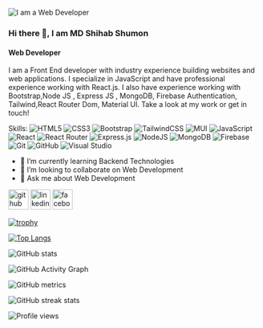 ![I am a Web Developer](https://i.ibb.co/KzTt4fj/68747470733a2f2f692e6962622e636f2f646658785374302f626b756464696e2e706e67.png)

### Hi there 👋, I am MD Shihab Shumon
####  Web Developer

I am a Front End developer with industry experience building websites and web applications. I specialize in JavaScript and have professional experience working with React.js. I also have experience working with Bootstrap,Node JS , Express JS , MongoDB,  Firebase Authentication, Tailwind,React Router Dom, Material UI. Take a look at my work or get in touch!

Skills: ![HTML5](https://img.shields.io/badge/html5-%23E34F26.svg?style=for-the-badge&logo=html5&logoColor=white) ![CSS3](https://img.shields.io/badge/css3-%231572B6.svg?style=for-the-badge&logo=css3&logoColor=white) ![Bootstrap](https://img.shields.io/badge/bootstrap-%23563D7C.svg?style=for-the-badge&logo=bootstrap&logoColor=white) ![TailwindCSS](https://img.shields.io/badge/tailwindcss-%2338B2AC.svg?style=for-the-badge&logo=tailwind-css&logoColor=white)  ![MUI](https://img.shields.io/badge/MUI-%230081CB.svg?style=for-the-badge&logo=material-ui&logoColor=white)  ![JavaScript](https://img.shields.io/badge/javascript-%23323330.svg?style=for-the-badge&logo=javascript&logoColor=%23F7DF1E)  ![React](https://img.shields.io/badge/react-%2320232a.svg?style=for-the-badge&logo=react&logoColor=%2361DAFB)  ![React Router](https://img.shields.io/badge/React_Router-CA4245?style=for-the-badge&logo=react-router&logoColor=white)  ![Express.js](https://img.shields.io/badge/express.js-%23404d59.svg?style=for-the-badge&logo=express&logoColor=%2361DAFB)  ![NodeJS](https://img.shields.io/badge/node.js-6DA55F?style=for-the-badge&logo=node.js&logoColor=white)  ![MongoDB](https://img.shields.io/badge/MongoDB-%234ea94b.svg?style=for-the-badge&logo=mongodb&logoColor=white)  ![Firebase](https://img.shields.io/badge/firebase-%23039BE5.svg?style=for-the-badge&logo=firebase)    ![Git](https://img.shields.io/badge/git-%23F05033.svg?style=for-the-badge&logo=git&logoColor=white)  ![GitHub](https://img.shields.io/badge/github-%23121011.svg?style=for-the-badge&logo=github&logoColor=white)  ![Visual Studio](https://img.shields.io/badge/Visual%20Studio-5C2D91.svg?style=for-the-badge&logo=visual-studio&logoColor=white)

- 🌱 I’m currently learning Backend Technologies 
- 👯 I’m looking to collaborate on Web Development 
- 💬 Ask me about Web Development 


[<img src='https://cdn.jsdelivr.net/npm/simple-icons@3.0.1/icons/github.svg' alt='github' height='40'>](https://github.com/shihab91)  [<img src='https://cdn.jsdelivr.net/npm/simple-icons@3.0.1/icons/linkedin.svg' alt='linkedin' height='40'>](https://www.linkedin.com/in/shihab-shumon-5a8202216/)  [<img src='https://cdn.jsdelivr.net/npm/simple-icons@3.0.1/icons/facebook.svg' alt='facebook' height='40'>](https://www.facebook.com/mdshihab.shumon.3 )  

[![trophy](https://github-profile-trophy.vercel.app/?username=shihab91)](https://github.com/ryo-ma/github-profile-trophy)

[![Top Langs](https://github-readme-stats.vercel.app/api/top-langs/?username=shihab91)](https://github.com/anuraghazra/github-readme-stats)

![GitHub stats](https://github-readme-stats.vercel.app/api?username=shihab91&show_icons=true)  

![GitHub Activity Graph](https://activity-graph.herokuapp.com/graph?username=shihab91)  

![GitHub metrics](https://metrics.lecoq.io/shihab91)  

![GitHub streak stats](https://github-readme-streak-stats.herokuapp.com/?user=shihab91)  

![Profile views](https://gpvc.arturio.dev/shihab91)  
